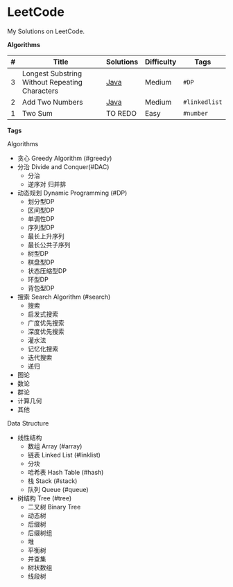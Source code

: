 # LeetCode

My Solutions on LeetCode.

**Algorithms**

| #    | Title                                          | Solutions                                                    | Difficulty | Tags          |
| ---- | ---------------------------------------------- | ------------------------------------------------------------ | ---------- | ------------- |
| 3    | Longest Substring Without Repeating Characters | [Java](algorithms/java/3LongestSubstringWithoutRepeatingCharacters/LongestSubstringWithoutRepeatingCharacters.java) | Medium     | `#DP`         |
| 2    | Add Two Numbers                                | [Java](algorithms/java/2AddTwoNumbers/AddTwoNumbers.java)    | Medium     | `#linkedlist` |
| 1    | Two Sum                                        | TO REDO                                                      | Easy       | `#number`     |

**Tags**

Algorithms

- 贪心 Greedy Algorithm (#greedy)
- 分治 Divide and Conquer(#DAC)
  - 分治
  - 逆序对 归并排
- 动态规划 Dynamic Programming (#DP)
  - 划分型DP
  - 区间型DP
  - 单调性DP
  - 序列型DP
  - 最长上升序列
  - 最长公共子序列
  - 树型DP
  - 棋盘型DP
  - 状态压缩型DP
  - 环型DP
  - 背包型DP
- 搜索 Search Algorithm (#search)
  - 搜索
  - 启发式搜索
  - 广度优先搜索
  - 深度优先搜索
  - 灌水法
  - 记忆化搜索
  - 迭代搜索
  - 递归
- 图论
- 数论
- 群论
- 计算几何
- 其他

Data Structure

- 线性结构
  - 数组 Array (#array)
  - 链表 Linked List (#linklist)
  - 分块
  - 哈希表 Hash Table (#hash)
  - 栈 Stack (#stack)
  - 队列 Queue (#queue)
- 树结构 Tree (#tree)
  - 二叉树 Binary Tree 
  - 动态树
  - 后缀树
  - 后缀树组
  - 堆
  - 平衡树
  - 并查集
  - 树状数组
  - 线段树